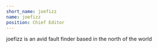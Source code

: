 ```yaml
---
short_name: joefizz
name: joefizz
position: Chief Editor
---
```

joefizz is an avid fault finder based in the north of the world
